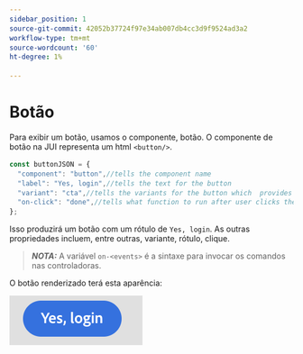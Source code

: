 ```yaml
---
sidebar_position: 1
source-git-commit: 42052b37724f97e34ab007db4cc3d9f9524ad3a2
workflow-type: tm+mt
source-wordcount: '60'
ht-degree: 1%

---
```



# Botão

Para exibir um botão, usamos o componente, botão.
O componente de botão na JUI representa um html `<button/>`.

```js title="buttonJSON.js"
const buttonJSON = {
  "component": "button",//tells the component name
  "label": "Yes, login",//tells the text for the button
  "variant": "cta",//tells the variants for the button which  provides default styles
  "on-click": "done",//tells what function to run after user clicks the button
};
```

Isso produzirá um botão com um rótulo de `Yes, login`. As outras propriedades incluem, entre outras, variante, rótulo, clique.
> **_NOTA:_**  A variável `on-<events>` é a sintaxe para invocar os comandos nas controladoras.

O botão renderizado terá esta aparência:

![botão](imgs/yes_login_button.png "Botão")
